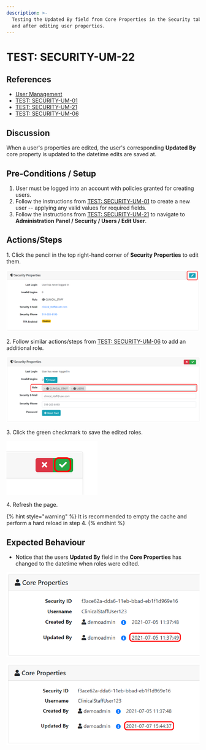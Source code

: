 ```yaml
---
description: >-
  Testing the Updated By field from Core Properties in the Security tab before
  and after editing user properties.
---
```


# TEST: SECURITY-UM-22

## References

* [User Management](broken-reference)
* [TEST: SECURITY-UM-01](test-security-um-01.md)
* [TEST: SECURITY-UM-21](test-security-um-21.md)
* [TEST: SECURITY-UM-06](test-security-um-06.md)

## Discussion

When a user's properties are edited, the user's corresponding **Updated By** core property is updated to the datetime edits are saved at.

## Pre-Conditions / Setup

1. User must be logged into an account with policies granted for creating users.
2. Follow the instructions from [TEST: SECURITY-UM-01](test-security-um-01.md) to create a new user -- applying any valid values for required fields.
3. Follow the instructions from [TEST: SECURITY-UM-21](test-security-um-21.md) to navigate to **Administration Panel / Security / Users / Edit User**.

## Actions/Steps

1\. Click the pencil in the top right-hand corner of **Security Properties** to edit them.&#x20;

![](<../../../../../../../../.gitbook/assets/image (257).png>)

2\. Follow similar actions/steps from [TEST: SECURITY-UM-06](test-security-um-06.md) to add an additional role.

![](<../../../../../../../../.gitbook/assets/image (251).png>)

3\.  Click the green checkmark to save the edited roles.

![](<../../../../../../../../.gitbook/assets/image (264).png>)

4\. Refresh the page.

{% hint style="warning" %}
It is recommended to empty the cache and perform a hard reload in step 4.
{% endhint %}

## Expected Behaviour

* Notice that the users **Updated By** field in the **Core Properties** has changed to the datetime when roles were edited.

![Before editing.](<../../../../../../../../.gitbook/assets/image (248).png>)

![After editing.](<../../../../../../../../.gitbook/assets/image (270).png>)
